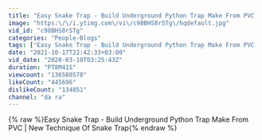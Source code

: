 ```yaml
---
title: "Easy Snake Trap - Build Underground Python Trap Make From PVC | New Technique Of Snake Trap"
image: "https:\/\/i.ytimg.com\/vi\/c98BHS8rSTg\/hqdefault.jpg"
vid_id: "c98BHS8rSTg"
categories: "People-Blogs"
tags: ["Easy Snake Trap - Build Underground Python Trap Make From PVC | New Technique Of Snake Trap","deep hole snake trap","snake trap"]
date: "2021-10-17T22:42:33+03:00"
vid_date: "2020-03-10T03:25:43Z"
duration: "PT8M41S"
viewcount: "136580578"
likeCount: "445696"
dislikeCount: "134851"
channel: "da ra"
---
```

{% raw %}Easy Snake Trap - Build Underground Python Trap Make From PVC | New Technique Of Snake Trap{% endraw %}
